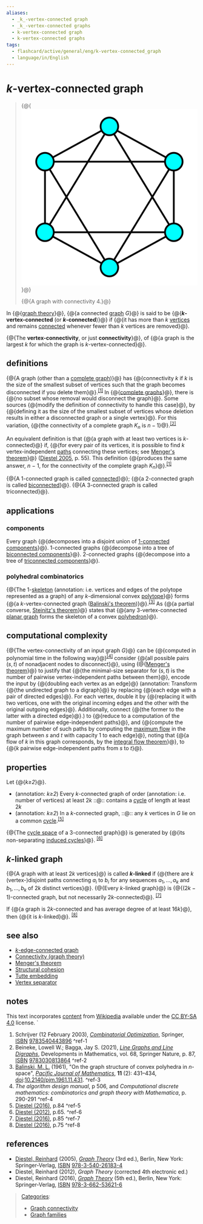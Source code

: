 ```yaml
---
aliases:
  - _k_-vertex-connected graph
  - _k_-vertex-connected graphs
  - k-vertex-connected graph
  - k-vertex-connected graphs
tags:
  - flashcard/active/general/eng/k-vertex-connected_graph
  - language/in/English
---
```


# _k_-vertex-connected graph

> {@{![A graph with connectivity 4](../../archives/Wikimedia%20Commons/4-connected%20graph.svg)}@}
>
> {@{A graph with connectivity 4.}@}

In {@{[graph theory](graph%20theory.md)}@}, {@{a connected [graph](graph%20(discrete%20mathematics).md) _G_}@} is said to be {@{___k_-vertex-connected__ \(or ___k_-connected__\)}@} if {@{it has more than _k_ [vertices](vertex%20(graph%20theory).md) and remains [connected](connectivity%20(graph%20theory).md) whenever fewer than _k_ vertices are removed}@}.

{@{The __vertex-connectivity__, or just __connectivity__}@}, of {@{a graph is the largest _k_ for which the graph is _k_-vertex-connected}@}.

## definitions

{@{A graph \(other than a [complete graph](complete%20graph.md)\)}@} has {@{connectivity _k_ if _k_ is the size of the smallest subset of vertices such that the graph becomes disconnected if you delete them}@}.<sup>[\[1\]](#^ref-1)</sup> In {@{[complete graphs](complete%20graph.md)}@}, there is {@{no subset whose removal would disconnect the graph}@}. Some sources {@{modify the definition of connectivity to handle this case}@}, by {@{defining it as the size of the smallest subset of vertices whose deletion results in either a disconnected graph or a single vertex}@}. For this variation, {@{the connectivity of a complete graph $K_{n}$ is $n-1$}@}.<sup>[\[2\]](#^ref-2)</sup>

An equivalent definition is that {@{a graph with at least two vertices is _k_-connected}@} if, {@{for every pair of its vertices, it is possible to find _k_ vertex-independent [paths](path%20(graph%20theory).md) connecting these vertices; see [Menger's theorem](Menger's%20theorem.md)}@} \([Diestel 2005](#CITEREFDiestel2005), p. 55\). This definition {@{produces the same answer, _n_ − 1, for the connectivity of the complete graph _K_<sub>_n_</sub>}@}.<sup>[\[1\]](#^ref-1)</sup>

{@{A 1-connected graph is called [connected](connectivity%20(graph%20theory).md#connected%20vertices%20and%20graphs)}@}; {@{a 2-connected graph is called [biconnected](biconnected%20graph.md)}@}. {@{A 3-connected graph is called triconnected}@}.

## applications

### components

Every graph {@{decomposes into a disjoint union of [1-connected components](component%20(graph%20theory).md)}@}. 1-connected graphs {@{decompose into a tree of [biconnected components](biconnected%20component.md)}@}. 2-connected graphs {@{decompose into a tree of [triconnected components](SPQR%20tree.md)}@}.

### polyhedral combinatorics

{@{The 1-[skeleton](n-skeleton.md) (annotation: i.e. vertices and edges of the polytope represented as a graph) of any _k_-dimensional convex [polytope](polytope.md)}@} forms {@{a _k_-vertex-connected graph \([Balinski's theorem](Balinski's%20theorem.md)\)}@}.<sup>[\[3\]](#^ref-3)</sup> As {@{a partial converse, [Steinitz's theorem](Steinitz's%20theorem.md)}@} states that {@{any 3-vertex-connected [planar graph](planar%20graph.md) forms the skeleton of a convex [polyhedron](polyhedron.md)}@}.

## computational complexity

{@{The vertex-connectivity of an input graph _G_}@} can be {@{computed in polynomial time in the following way}@}<sup>[\[4\]](#^ref-4)</sup> consider {@{all possible pairs $(s,t)$ of nonadjacent nodes to disconnect}@}, using {@{[Menger's theorem](Menger's%20theorem.md)}@} to justify that {@{the minimal-size separator for $(s,t)$ is the number of pairwise vertex-independent paths between them}@}, encode the input by {@{doubling each vertex as an edge}@} \(annotation: Transform {@{the undirected graph to a digraph}@} by replacing {@{each edge with a pair of directed edges}@}. For each vertex, double it by {@{replacing it with two vertices, one with the original incoming edges and the other with the original outgoing edges}@}. Additionally, connect {@{the former to the latter with a directed edge}@}.\) to {@{reduce to a computation of the number of pairwise edge-independent paths}@}, and {@{compute the maximum number of such paths by computing the [maximum flow](maximum%20flow%20problem.md) in the graph between $s$ and $t$ with capacity 1 to each edge}@}, noting that {@{a flow of $k$ in this graph corresponds, by the [integral flow theorem](maximum%20flow%20problem.md#integral%20flow%20theorem)}@}, to {@{$k$ pairwise edge-independent paths from $s$ to $t$}@}.

## properties

Let {@{_k≥2_}@}.

- (annotation: _k≥2_) Every _k_-connected graph of order (annotation: i.e. number of vertices) at least $2k$ ::@:: contains a [cycle](cycle%20(graph%20theory).md) of length at least $2k$
- (annotation: _k≥2_) In a _k_-connected graph, ::@:: any $k$ vertices in $G$ lie on a common [cycle](cycle%20(graph%20theory).md).<sup>[\[5\]](#^ref-5)</sup>

{@{The [cycle space](cycle%20space.md) of a 3-connected graph}@} is generated by {@{its non-separating [induced cycles](induced%20path.md)}@}. <sup>[\[6\]](#^ref-6)</sup>

## _k_-linked graph

{@{A graph with at least $2k$ vertices}@} is called ___k_-linked__ if {@{there are $k$ (vertex-)disjoint paths connecting $a_i$ to $b_i$ for any sequences $a_{1},\dots ,a_{k}$ and $b_{1},\dots ,b_{k}$ of $2k$ distinct vertices}@}. {@{Every _k_-linked graph}@} is {@{$(2k-1)$-connected graph, but not necessarily $2k$-connected}@}. <sup>[\[7\]](#^ref-7)</sup>

If {@{a graph is $2k$-connected and has average degree of at least $16k$}@}, then {@{it is $k$-linked}@}. <sup>[\[8\]](#^ref-8)</sup>

## see also

- [_k_-edge-connected graph](k-edge-connected%20graph.md)
- [Connectivity \(graph theory\)](connectivity%20(graph%20theory).md)
- [Menger's theorem](Menger's%20theorem.md)
- [Structural cohesion](structural%20cohesion.md)
- [Tutte embedding](Tutte%20embedding.md)
- [Vertex separator](vertex%20separator.md)

## notes

This text incorporates [content](https://en.wikipedia.org/wiki/k-vertex-connected_graph) from [Wikipedia](Wikipedia.md) available under the [CC BY-SA 4.0](https://creativecommons.org/licenses/by-sa/4.0/) license.
`

1. <a id="CITEREFSchrijver2003"></a> Schrijver \(12 February 2003\), [_Combinatorial Optimization_](https://books.google.com/books?id=mqGeSQ6dJycC&q=%22k-vertex-connected+%22), Springer, [ISBN](ISBN.md) [9783540443896](https://en.wikipedia.org/wiki/Special:BookSources/9783540443896) <a id="^ref-1"></a>^ref-1
2. <a id="CITEREFBeinekeBagga2021"></a> Beineke, Lowell W.; Bagga, Jay S. \(2021\), [_Line Graphs and Line Digraphs_](https://books.google.com/books?id=um1LEAAAQBAJ&pg=PA87), Developments in Mathematics, vol. 68, Springer Nature, p. 87, [ISBN](ISBN.md) [9783030813864](https://en.wikipedia.org/wiki/Special:BookSources/9783030813864) <a id="^ref-2"></a>^ref-2
3. <a id="CITEREFBalinski1961"></a> [Balinski, M. L.](Michel%20Balinski.md) \(1961\), "On the graph structure of convex polyhedra in _n_-space", _[Pacific Journal of Mathematics](Pacific%20Journal%20of%20Mathematics.md)_, __11__ \(2\): 431–434, [doi](digital%20object%20identifier.md):[10.2140/pjm.1961.11.431](https://doi.org/10.2140%2Fpjm.1961.11.431). <a id="^ref-3"></a>^ref-3
4. _The algorithm design manual_, p 506, and _Computational discrete mathematics: combinatorics and graph theory with Mathematica_, p. 290-291 <a id="^ref-4"></a>^ref-4
5. [Diestel \(2016\)](#CITEREFDiestel2016), p.84 <a id="^ref-5"></a>^ref-5
6. [Diestel \(2012\)](#CITEREFDiestel2012), p.65. <a id="^ref-6"></a>^ref-6
7. [Diestel \(2016\)](#CITEREFDiestel2016), p.85 <a id="^ref-7"></a>^ref-7
8. [Diestel \(2016\)](#CITEREFDiestel2016), p.75 <a id="^ref-8"></a>^ref-8

## references

- <a id="CITEREFDiestel2005"></a> [Diestel, Reinhard](Reinhard%20Diestel.md) \(2005\), [_Graph Theory_](http://www.math.uni-hamburg.de/home/diestel/books/graph.theory/) \(3rd ed.\), Berlin, New York: Springer-Verlag, [ISBN](ISBN.md) [978-3-540-26183-4](https://en.wikipedia.org/wiki/Special:BookSources/978-3-540-26183-4)
- <a id="CITEREFDiestel2012"></a> Diestel, Reinhard \(2012\), _Graph Theory_ \(corrected 4th electronic ed.\)
- <a id="CITEREFDiestel2016"></a> Diestel, Reinhard \(2016\), [_Graph Theory_](https://diestel-graph-theory.com/index.html) \(5th ed.\), Berlin, New York: Springer-Verlag, [ISBN](ISBN.md) [978-3-662-53621-6](https://en.wikipedia.org/wiki/Special:BookSources/978-3-662-53621-6)

> [Categories](https://en.wikipedia.org/wiki/Help:Category):
>
> - [Graph connectivity](https://en.wikipedia.org/wiki/Category:Graph%20connectivity)
> - [Graph families](https://en.wikipedia.org/wiki/Category:Graph%20families)
